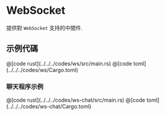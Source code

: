 # WebSocket

提供對 `WebSocket` 支持的中間件.

## 示例代碼

<CodeGroup>
<CodeGroupItem title="main.rs" active>
@[code rust](../../../codes/ws/src/main.rs)

</CodeGroupItem>
<CodeGroupItem title="Cargo.toml">
@[code toml](../../../codes/ws/Cargo.toml)

</CodeGroupItem>
</CodeGroup>

### 聊天程序示例

<CodeGroup>
<CodeGroupItem title="main.rs" active>
@[code rust](../../../codes/ws-chat/src/main.rs)

</CodeGroupItem>
<CodeGroupItem title="Cargo.toml">
@[code toml](../../../codes/ws-chat/Cargo.toml)

</CodeGroupItem>
</CodeGroup>